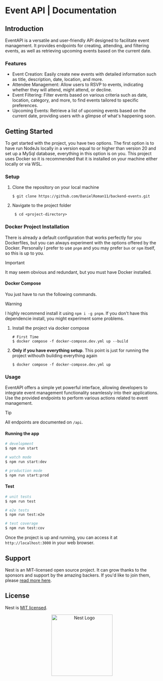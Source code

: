 # Event API | Documentation
## Introduction
<p>EventAPI is a versatile and user-friendly API designed to facilitate event management. It provides endpoints for creating, attending, and filtering events, as well as retrieving upcoming events based on the current date.</p>

### Features
<ul>
  <li>Event Creation: Easily create new events with detailed information such as title, description, date, location, and more.</li>
  <li>Attendee Management: Allow users to RSVP to events, indicating whether they will attend, might attend, or decline.</li>
  <li>Event Filtering: Filter events based on various criteria such as date, location, category, and more, to find events tailored to specific preferences.</li>
  <li>Upcoming Events: Retrieve a list of upcoming events based on the current date, providing users with a glimpse of what's happening soon.</li>
</ul>

## Getting Started
To get started with the project, you have two options. The first option is to have run NodeJs locally in a version equal to or higher than version 20 and set up a MySql database, everything in this option is on you. This project uses Docker so it is recommended that it is installed on your machine either locally or via WSL.

### Setup
<ol>
  <li>
    <p>Clone the repository on your local machine</p>
    
    $ git clone https://github.com/DanielRoman11/backend-events.git
  </li>
  <li>
    <p>Navigate to the project folder</p>
    
     $ cd <project-directory>
  </li>
</ol>
   
### Docker Project Installation
There is already a default configuration that works perfectly for you Dockerfiles, but you can always experiment with the options offered by the Docker. Personally I prefer to use `pnpm` and you may prefer `bun` or `npm` itself, so this is up to you.

> [!IMPORTANT]
> It may seem obvious and redundant, but you must have Docker installed.

#### Docker Compose
You just have to run the following commands.

> [!WARNING]
> I highly recommend install it using `npm i -g pnpm`. If you don't have this dependencie install, you might experiment some problems.

<ol>
  <li>Install the project via docker compose</li>

    # First Time
    $ docker compose -f docker-compose.dev.yml up --build
  <li><strong>Only if you have everything setup</strong>. This point is just for running the project withouth building everything again</li>

    $ docker compose -f docker-compose.dev.yml up
</ol>

### Usage
<p>EventAPI offers a simple yet powerful interface, allowing developers to integrate event management functionality seamlessly into their applications. Use the provided endpoints to perform various actions related to event management.</p>

> [!TIP]
> All endpoints are documented on `/api`.

#### Running the app
```bash
# development
$ npm run start

# watch mode
$ npm run start:dev

# production mode
$ npm run start:prod
```

#### Test
```bash
# unit tests
$ npm run test

# e2e tests
$ npm run test:e2e

# test coverage
$ npm run test:cov
```

Once the project is up and running, you can access it at `http://localhost:3000` in your web browser.

## Support
Nest is an MIT-licensed open source project. It can grow thanks to the sponsors and support by the amazing backers. If you'd like to join them, please [read more here](https://docs.nestjs.com/support).

## License
Nest is [MIT licensed](LICENSE).

<p align="center">
  <a href="http://nestjs.com/" target="blank"><img src="https://nestjs.com/img/logo-small.svg" width="200" alt="Nest Logo" /></a>
</p>

[circleci-image]: https://img.shields.io/circleci/build/github/nestjs/nest/master?token=abc123def456
[circleci-url]: https://circleci.com/gh/nestjs/nest
